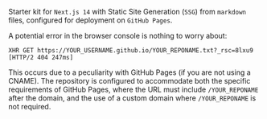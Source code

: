 Starter kit for `Next.js 14` with Static Site Generation (`SSG`) from `markdown` files, configured for deployment on `GitHub Pages`.

A potential error in the browser console is nothing to worry about:

```
XHR GET https://YOUR_USERNAME.github.io/YOUR_REPONAME.txt?_rsc=8lxu9 [HTTP/2 404 247ms]
```

This occurs due to a peculiarity with GitHub Pages (if you are not using a CNAME). The repository is configured to accommodate both the specific requirements of GitHub Pages, where the URL must include `/YOUR_REPONAME` after the domain, and the use of a custom domain where `/YOUR_REPONAME` is not required.
